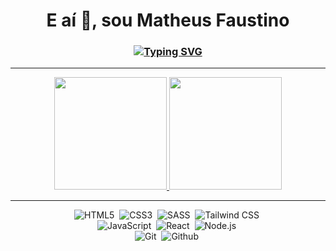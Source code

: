<h1 align="center">E aí 👋, sou Matheus Faustino</h1>
<h3 align="center">
  <a href="https://git.io/typing-svg">
    <img src="https://readme-typing-svg.demolab.com?font=Fira+Code&pause=1000&color=F86B92&width=445&lines=Opa,+como+vai+vc+hoje?+👍;Seja+bem-vindo(a)+ao+meu+perfil;Por+enquanto,+estou+só+nos+estudos+📚;Mas+estou+sempre+tentando+melhorar+😉" alt="Typing SVG" />
  </a>
</h3>

<hr>

<div align="center">
  <a href="https://github.com/matheusfdosan">
    <img height="180em" src="https://github-readme-stats.vercel.app/api?username=matheusfdosan&show_icons=true&theme=dracula&include_all_commits=true&count_private=false"/>
    <img height="180em" src="https://github-readme-stats.vercel.app/api/top-langs/?username=matheusfdosan&layout=compact&theme=dracula"/>
  </a>
</div>

<hr>

<div align="center">
  <img src="https://img.shields.io/badge/-HTML5-E34F26?style=for-the-badge&logo=html5&logoColor=white" alt="HTML5">&nbsp;
  <img src="https://img.shields.io/badge/-CSS3-1572B6?style=for-the-badge&logo=css3" alt="CSS3">&nbsp;
  <img src="https://img.shields.io/badge/-SASS-cc6699?style=for-the-badge&logo=sass&logoColor=white" alt="SASS">&nbsp;
  <img src="https://img.shields.io/badge/-Tailwind%20CSS-06b6d4?style=for-the-badge&logo=tailwindcss&logoColor=white" alt="Tailwind CSS">&nbsp;
  <br>
  <img src="https://img.shields.io/badge/Javascript-F7DF1E.svg?style=for-the-badge&logo=javascript&logoColor=121212" alt="JavaScript">&nbsp;
  <img src="https://img.shields.io/badge/-React-06b6d4?style=for-the-badge&logo=react&logoColor=white" alt="React">&nbsp;
  <img src="https://img.shields.io/badge/-Node.js-339933?style=for-the-badge&logo=node.js&logoColor=white" alt="Node.js">&nbsp;
  <br>
  <img src="https://img.shields.io/badge/-Git-E34F26?style=for-the-badge&logo=git&logoColor=white" alt="Git">&nbsp;
  <img src="https://img.shields.io/badge/-Github-232323?style=for-the-badge&logo=github&logoColor=white" alt="Github">&nbsp;
</div>
